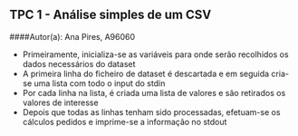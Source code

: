 ## TPC 1 - Análise simples de um CSV
####Autor(a): Ana Pires, A96060

* Primeiramente, inicializa-se as variáveis para onde serão recolhidos os dados necessários do dataset 
* A primeira linha do ficheiro de dataset é descartada e em seguida cria-se uma lista com todo o input do stdin
* Por cada linha na lista, é criada uma lista de valores e são retirados os valores de interesse
* Depois que todas as linhas tenham sido processadas, efetuam-se os cálculos pedidos e imprime-se a informação no stdout